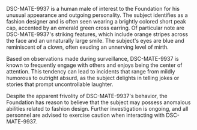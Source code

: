 DSC-MATE-9937 is a human male of interest to the Foundation for his unusual appearance and outgoing personality. The subject identifies as a fashion designer and is often seen wearing a brightly colored short peak cap, accented by an emerald green cross earring. Of particular note are DSC-MATE-9937's striking features, which include orange stripes across the face and an unnaturally large smile. The subject's eyes are blue and reminiscent of a clown, often exuding an unnerving level of mirth.

Based on observations made during surveillance, DSC-MATE-9937 is known to frequently engage with others and enjoys being the center of attention. This tendency can lead to incidents that range from mildly humorous to outright absurd, as the subject delights in telling jokes or stories that prompt uncontrollable laughter.

Despite the apparent frivolity of DSC-MATE-9937's behavior, the Foundation has reason to believe that the subject may possess anomalous abilities related to fashion design. Further investigation is ongoing, and all personnel are advised to exercise caution when interacting with DSC-MATE-9937.